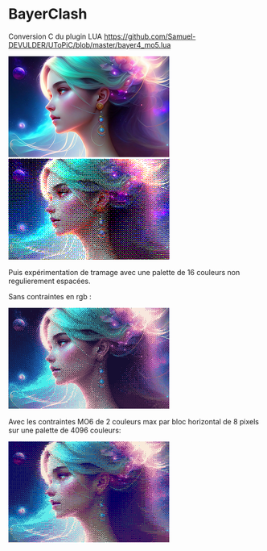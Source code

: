 # BayerClash
Conversion C du plugin LUA https://github.com/Samuel-DEVULDER/UToPiC/blob/master/bayer4_mo5.lua

<img src="result/original.png" width=320>&nbsp;<img src="result/output_mo5.png" width=320>



Puis expérimentation de tramage avec une palette de 16 couleurs non regulierement espacées.

Sans contraintes en rgb :

<img src="result/output_tetra.png" width=320>

Avec les contraintes MO6 de 2 couleurs max par bloc horizontal de 8 pixels sur une palette de 4096 couleurs:

<img src="result/output_mo6.png" width=320>
